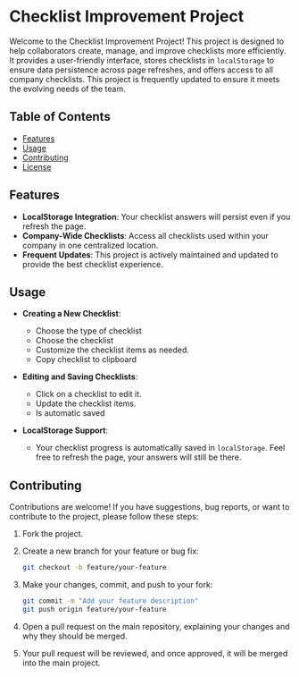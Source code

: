 # Checklist Improvement Project

Welcome to the Checklist Improvement Project! This project is designed to help collaborators create, manage, and improve checklists more efficiently. It provides a user-friendly interface, stores checklists in `localStorage` to ensure data persistence across page refreshes, and offers access to all company checklists. This project is frequently updated to ensure it meets the evolving needs of the team.

## Table of Contents
- [Features](#features)
- [Usage](#usage)
- [Contributing](#contributing)
- [License](#license)

## Features

- **LocalStorage Integration**: Your checklist answers will persist even if you refresh the page.
- **Company-Wide Checklists**: Access all checklists used within your company in one centralized location.
- **Frequent Updates**: This project is actively maintained and updated to provide the best checklist experience.

## Usage

- **Creating a New Checklist**:
  - Choose the type of checklist
  - Choose the checklist
  - Customize the checklist items as needed.
  - Copy checklist to clipboard

- **Editing and Saving Checklists**:
  - Click on a checklist to edit it.
  - Update the checklist items.
  - Is automatic saved

- **LocalStorage Support**:
  - Your checklist progress is automatically saved in `localStorage`. Feel free to refresh the page, your answers will still be there.

## Contributing

Contributions are welcome! If you have suggestions, bug reports, or want to contribute to the project, please follow these steps:

1. Fork the project.

2. Create a new branch for your feature or bug fix:

   ```bash
   git checkout -b feature/your-feature
   ```

3. Make your changes, commit, and push to your fork:

   ```bash
   git commit -m "Add your feature description"
   git push origin feature/your-feature
   ```

4. Open a pull request on the main repository, explaining your changes and why they should be merged.

5. Your pull request will be reviewed, and once approved, it will be merged into the main project.
